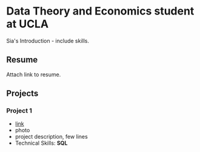 # Data Theory and Economics student at UCLA
Sia's Introduction - include skills.

## Resume
Attach link to resume.

## Projects
### Project 1

- [link](https://phulambrikarsia.github.io/movies-project/)
- photo
- project description, few lines
- Technical Skills: **SQL**



